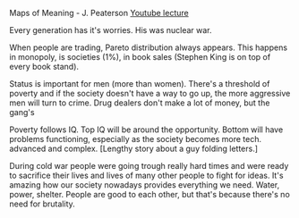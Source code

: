  Maps of Meaning - J. Peaterson
[Youtube lecture](https://www.youtube.com/watch?v=I8Xc2_FtpHI)

Every generation has it's worries. His was nuclear war.

When people are trading, Pareto distribution always appears. This happens in monopoly, is societies  (1%), in book sales (Stephen King is on top of every book stand).

Status is important for men (more than women). There's a threshold of poverty and if the society doesn't have a way to go up, the more aggressive men will turn to crime. Drug dealers don't make a lot of money, but the gang's

Poverty follows IQ. Top IQ will be around the opportunity. Bottom will have problems functioning, especially as the society becomes more tech. advanced and complex. [Lengthy story about a guy folding letters.]

During cold war people were going trough really hard times and were ready to sacrifice their lives and lives of many other people to fight for ideas. It's amazing how our society nowadays provides everything we need. Water, power, shelter. People are good to each other, but that's because there's no need for brutality.
